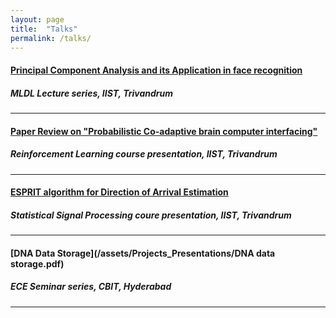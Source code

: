 ```yaml
---
layout: page
title:  "Talks"
permalink: /talks/
---
```


#### [__Principal Component Analysis and its Application in face recognition__](/MLDL_group/PCA_MLDL.pdf)

##### MLDL Lecture series, IIST, Trivandrum

----

#### [__Paper Review on "Probabilistic Co-adaptive brain computer interfacing"__](/assets/Projects_Presentations/PCBCI_proj.pdf)

##### Reinforcement Learning course presentation, IIST, Trivandrum

----

#### [__ESPRIT algorithm for Direction of Arrival Estimation__](/assets/Projects_Presentations/ESPRIT_PPT.pdf)

##### Statistical Signal Processing coure presentation, IIST, Trivandrum

----

#### [__DNA Data Storage__](/assets/Projects_Presentations/DNA data storage.pdf)
##### ECE Seminar series, CBIT, Hyderabad

----